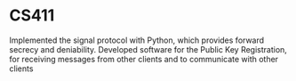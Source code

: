 # CS411
Implemented the signal protocol with Python, which provides forward secrecy and deniability.
Developed software for the Public Key Registration, for receiving messages from other clients and to communicate with other clients
